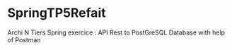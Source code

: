 # SpringTP5Refait
Archi N Tiers
Spring exercice : API Rest to PostGreSQL Database with help of Postman
